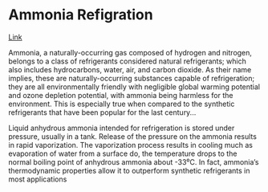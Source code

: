 # Ammonia Refigration

[Link](https://www.araner.com/blog/ammonia-refrigeration-choice-industrial-refrigeration)

Ammonia, a naturally-occurring gas composed of hydrogen and nitrogen,
belongs to a class of refrigerants considered natural refrigerants;
which also includes hydrocarbons, water, air, and carbon dioxide. As
their name implies, these are naturally-occurring substances capable
of refrigeration; they are all environmentally friendly with
negligible global warming potential and ozone depletion potential,
with ammonia being harmless for the environment. This is especially
true when compared to the synthetic refrigerants that have been
popular for the last century...

Liquid anhydrous ammonia intended for refrigeration is stored under
pressure, usually in a tank. Release of the pressure on the ammonia
results in rapid vaporization. The vaporization process results in
cooling much as evaporation of water from a surface do, the
temperature drops to the normal boiling point of anhydrous ammonia
about -33⁰C. In fact, ammonia’s thermodynamic properties allow it to
outperform synthetic refrigerants in most applications
